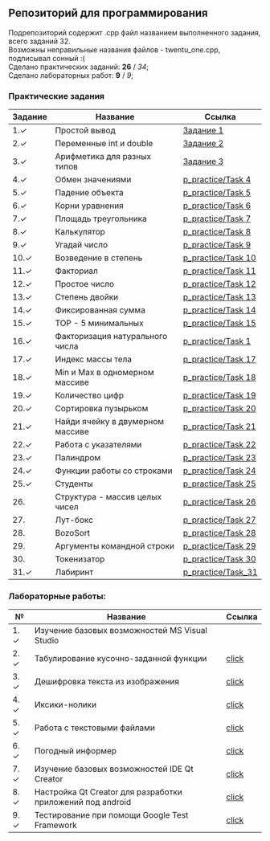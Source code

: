 ## Репозиторий для программирования <br>
Подрепозиторий содержит .cpp файл названием выполненного задания, всего заданий 32.<br>
Возможны неправильные названия файлов - twentu_one.cpp, подписывал сонный :(
<br>Сделано практических заданий: **26** / _34_; <br>
Сделано лабораторных работ: **9** / _9_; <br>
### Практические задания
|Задание|Название|Ссылка|
|-------|--------|------|
|1.✓ |Простой вывод|[Задание 1](https://github.com/zalatoff/programming/tree/master/p_practice/Task%201)|
|2.✓ |Переменные int и double|[Задание 2](https://github.com/zalatoff/programming/tree/master/p_practice/Task%202)|
|3.✓ |Арифметика для разных типов|[Задание 3](https://github.com/zalatoff/programming/tree/master/p_practice/Task%203)|
|4.✓ |Обмен значениями|[p_practice/Task 4](https://github.com/zalatoff/programming/tree/master/p_practice/Task%204)|
|5.✓ |Падение объекта|[p_practice/Task 5](https://github.com/zalatoff/programming/tree/master/p_practice/Task%205)|
|6.✓ |Корни уравнения|[p_practice/Task 6](https://github.com/zalatoff/programming/tree/master/p_practice/Task%206)|
|7.✓ |Площадь треугольника|[p_practice/Task 7](https://github.com/zalatoff/programming/tree/master/p_practice/Task%207)|
|8.✓ |Калькулятор|[p_practice/Task 8](https://github.com/zalatoff/programming/tree/master/p_practice/Task%208)|
|9.✓ |Угадай число|[p_practice/Task 9](https://github.com/zalatoff/programming/tree/master/p_practice/Task%209)|
|10.✓ |Возведение в степень|[p_practice/Task 10](https://github.com/zalatoff/programming/tree/master/p_practice/Task%2010)|
|11.✓ |Факториал|[p_practice/Task 11](https://github.com/zalatoff/programming/tree/master/p_practice/Task%2011)|
|12.✓ |Простое число|[p_practice/Task 12](https://github.com/zalatoff/programming/tree/master/p_practice/Task%2012)|
|13.✓ |Степень двойки|[p_practice/Task 13](https://github.com/zalatoff/programming/tree/master/p_practice/Task%2013)|
|14.✓ |Фиксированная сумма|[p_practice/Task 14](https://github.com/zalatoff/programming/tree/master/p_practice/Task%2014)|
|15.✓ |TOP - 5 минимальных|[p_practice/Task 15](https://github.com/zalatoff/programming/tree/master/p_practice/Task%2015)|
|16.✓ |Факторизация натурального числа|[p_practice/Task 1](https://github.com/zalatoff/programming/tree/master/p_practice/Task%2016)|
|17.✓ |Индекс массы тела|[p_practice/Task 17](https://github.com/zalatoff/programming/tree/master/p_practice/Task%2017)|
|18.✓ |Min и Max в одномерном массиве|[p_practice/Task 18](https://github.com/zalatoff/programming/tree/master/p_practice/Task%2018)|
|19.✓ |Количество цифр|[p_practice/Task 19](https://github.com/zalatoff/programming/tree/master/p_practice/Task%2019)|
|20.✓ |Сортировка пузырьком|[p_practice/Task 20](https://github.com/zalatoff/programming/tree/master/p_practice/Task%2020)|
|21.✓ |Найди ячейку в двумерном массиве|[p_practice/Task 21](https://github.com/zalatoff/programming/tree/master/p_practice/Task%2021)|
|22.✓ |Работа с указателями|[p_practice/Task 22](https://github.com/zalatoff/programming/tree/master/p_practice/Task%2022)|
|23.✓ |Палиндром|[p_practice/Task 23](https://github.com/zalatoff/programming/tree/master/p_practice/Task%2023)|
|24.✓ |Функции работы со строками|[p_practice/Task 24](https://github.com/zalatoff/programming/tree/master/p_practice/Task%2024)|
|25.✓ |Студенты|[p_practice/Task 25](https://github.com/zalatoff/programming/tree/master/p_practice/Task%2025)|
|26. |Структура - массив целых чисел|[p_practice/Task 26](https://github.com/zalatoff/programming/tree/master/p_practice/Task%2026)|
|27. |Лут-бокс|[p_practice/Task 27](https://github.com/zalatoff/programming/tree/master/p_practice/Task%2027)|
|28. |BozoSort|[p_practice/Task 28](https://github.com/zalatoff/programming/tree/master/p_practice/Task%2028)|
|29. |Аргументы командной строки|[p_practice/Task 29](https://github.com/zalatoff/programming/tree/master/p_practice/Task%2029)|
|30.|Токенизатор|[p_practice/Task 30](https://github.com/zalatoff/programming/tree/master/p_practice/Task%2030)|
|31.✓ |Лабиринт|[p_practice/Task_31](https://github.com/zalatoff/programming/tree/master/p_practice/task_31)|

### Лабораторные работы: <br>
|№ |Название|Ссылка|
|-------|--------|------|
|1. ✓|Изучение базовых возможностей MS Visual Studio||
|2. ✓|Табулирование кусочно-заданной функции|[click](https://github.com/kickStranger/programming/blob/master/labs/Лабораторная%20работа%20№2.md)|
|3. ✓|Дешифровка текста из изображения|[click](https://github.com/kickStranger/programming/blob/master/labs/Лабораторная%20работа%20№3.md)|
|4. ✓|Иксики-нолики|[click](https://github.com/kickStranger/programming/blob/master/labs/Лабораторная%20работа%20№4.md)|
|5. ✓|Работа с текстовыми файлами|[click](https://github.com/kickStranger/programming/blob/master/labs/Лабораторная%20работа%20№5.md)|
|6. ✓|Погодный информер|[click](https://github.com/kickStranger/programming/blob/master/labs/Лабораторная%20работа%20№6.md)|
|7. ✓|Изучение базовых возможностей IDE Qt Creator|[click](https://github.com/kickStranger/programming/blob/master/labs/Лабораторная%20работа%20№7.md)|
|8. ✓|Настройка Qt Creator для разработки приложений под android|[click](https://github.com/kickStranger/programming/blob/master/labs/Лабораторная%20работа%20№8.md)|
|9. ✓|Тестирование при помощи Google Test Framework|[click](https://github.com/kickStranger/programming/blob/master/labs/Лабораторная%20работа%20№9.md)|
